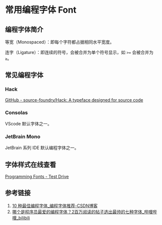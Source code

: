# 常用编程字体 Font

## 编程字体简介

等宽（Monospaced）：即每个字符都占据相同水平宽度。

连字（Ligature）：即连续的符号，会被合并为单个符号显示，如 `>=` 会被合并为 `≥`。

## 常见编程字体

### Hack

[GitHub - source-foundry/Hack: A typeface designed for source code](https://github.com/source-foundry/Hack)

### Consolas

VScode 默认字体之一。

### JetBrain Mono

JetBrain 系列 IDE 默认编程字体之一。

## 字体样式在线查看

[Programming Fonts - Test Drive](https://www.programmingfonts.org/)

## 参考链接

1. [10 种最佳编程字体\_编程字体推荐-CSDN博客](https://blog.csdn.net/2401_82584055/article/details/139967673)
2. [哪个是程序员最爱的编程字体？2百万阅读的帖子选出最帅的七种字体\_哔哩哔哩\_bilibili](https://www.bilibili.com/video/BV1ww411h7iD/?vd_source=31f9517734e43a6c180d5d1d56a5e162)